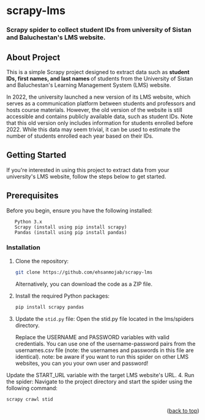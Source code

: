 # scrapy-lms
<h3>Scrapy spider to collect student IDs from university of Sistan and Baluchestan's LMS website.</h3>
<!-- Improved compatibility of back to top link: See: https://github.com/othneildrew/Best-README-Template/pull/73 -->
<a name="readme-top"></a>

<!-- ABOUT THE PROJECT -->
## About Project



This is a simple Scrapy project designed to extract data such as <b>student IDs, first names, and last names </b> of students from the University of Sistan and Baluchestan's Learning Management System (LMS) website.

In 2022, the university launched a new version of its LMS website, which serves as a communication platform between students and professors and hosts course materials. However, the old version of the website is still accessible and contains publicly available data, such as student IDs. Note that this old version only includes information for students enrolled before 2022. While this data may seem trivial, it can be used to estimate the number of students enrolled each year based on their IDs.



<!-- GETTING STARTED -->
## Getting Started

   If you're interested in using this project to extract data from your university's LMS website, follow the steps below to get started.

## Prerequisites
   Before you begin, ensure you have the following installed:
   ```
      Python 3.x
      Scrapy (install using pip install scrapy)
      Pandas (install using pip install pandas)
   ```

### Installation

1. Clone the repository:
   ```sh
   git clone https://github.com/ehsanmojab/scrapy-lms
   ```
   Alternatively, you can download the code as a ZIP file.
   
2. Install the required Python packages:
   ```sh
   pip install scrapy pandas
   ```
3. Update the `stid.py` file:
   Open the stid.py file located in the lms/spiders directory.

   Replace the USERNAME and PASSWORD variables with valid credentials. You can use one of the username-password pairs from the usernames.csv file (note: the usernames and passwords in this file are identical).
   note: be aware if you want to run this spider on other LMS websites, you can you your own user and password!

Update the START_URL variable with the target LMS website's URL.
4. Run the spider:
   Navigate to the project directory and start the spider using the following command:
   ```sh
   scrapy crawl stid
   ```


<p align="right">(<a href="#readme-top">back to top</a>)</p>
